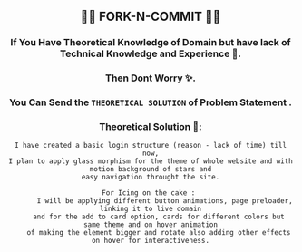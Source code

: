 <div align="center">
  
## 👨‍💻 FORK-N-COMMIT 👨‍💻
  
### If You Have Theoretical Knowledge of Domain but  have lack of Technical Knowledge and Experience 🤷.
### Then Dont Worry ✨.
### You Can Send the  ` THEORETICAL SOLUTION `  of Problem Statement .
  
  ### Theoretical Solution 📑: 
    I have created a basic login structure (reason - lack of time) till now,
    I plan to apply glass morphism for the theme of whole website and with motion background of stars and
    easy navigation throught the site.
    
    For Icing on the cake : 
           I will be applying different button animations, page preloader, linking it to live domain
        and for the add to card option, cards for different colors but same theme and on hover animation
        of making the element bigger and rotate also adding other effects on hover for interactiveness.
  </div>
